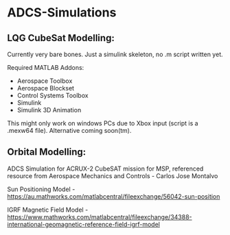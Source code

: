 # ADCS-Simulations

## LQG CubeSat Modelling:
Currently very bare bones. Just a simulink skeleton, no .m script written yet.

Required MATLAB Addons:
- Aerospace Toolbox
- Aerospace Blockset
- Control Systems Toolbox
- Simulink
- Simulink 3D Animation

This might only work on windows PCs due to Xbox input (script is a .mexw64 file). Alternative coming soon(tm).

## Orbital Modelling:
ADCS Simulation for ACRUX-2 CubeSAT mission for MSP, referenced resource from Aerospace Mechanics and Controls - Carlos Jose Montalvo

Sun Positioning Model - https://au.mathworks.com/matlabcentral/fileexchange/56042-sun-position

IGRF Magnetic Field Model - https://www.mathworks.com/matlabcentral/fileexchange/34388-international-geomagnetic-reference-field-igrf-model
